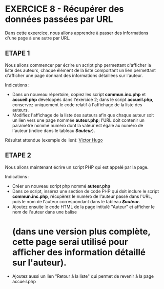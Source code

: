 #   EXERCICE 8 - Récupérer des données passées par URL  #

Dans cette exeercice, nous allons apprendre à passer des informations d'une page à une autre par URL.

## ETAPE 1

Nous allons commencer par écrire un script php permettant d'afficher la liste des auteurs, chaque élément de la liste comportant un lien permettant d'afficher une page donnant des informations détaillées sur l'auteur. 

Indications : 
  - Dans un nouveau répertoire, copiez les script **commun.inc.php** et **accueil.php** développés dans l'exercice 2; dans le script **accueil.php**, conservez uniquement le code relatif à l'affichage de la liste des auteurs.
  - Modifiez l'affichage de la liste des auteurs afin que chaque auteur soit un lien vers une page nommée **auteur.php**; l'URL doit contenir un paramètre nommé numéro dont la valeur est égale au numéro de l'auteur (indice dans le tableau ***$auteur***).
    
Résultat attendue (exemple de lien):
    <a href="auteur.php?numero=0">Victor Hugo</a>


## ETAPE 2 

Nous allons maintenant écrire un script PHP qui est appelé par la page.

Indications : 
  - Créer un nouveau script php nommé **auteur.php**
  - Dans ce script, insérez une section de code PHP qui doit inclure le script **commun.inc.php**, récupèrez le numéro de l'auteur passé dans l'URL, puis le nom de l'auteur correspondant dans le tableau ***$auteur***.  
  - Ajoutez ensuite le code HTML de la page intitulé "Auteur" et afficher le nom de l'auteur dans une balise <h1> (dans une version plus complète, cette page serai utilisé pour afficher des information détaillé sur l'auteur).
  - Ajoutez aussi un lien "Retour à la liste" qui permet de revenir à la page accueil.php